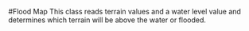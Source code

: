 #Flood Map
This class reads terrain values and a water level value and determines which terrain will be above the water or flooded.

